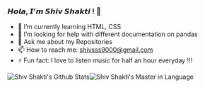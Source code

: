 ### 𝙃𝙤𝙡𝙖, 𝙄'𝙢 𝙎𝙝𝙞𝙫 𝙎𝙝𝙖𝙠𝙩𝙞 ! 👋

<!--
**shivshaktisahoo/shivshaktisahoo** is a ✨ _special_ ✨ repository because its `README.md` (this file) appears on your GitHub profile.

Here are some ideas to get you started:
-->
<!--
- 🔭 I’m currently working on ...
-->

- 🌱 I’m currently learning HTML, CSS
- 🤔 I’m looking for help with different documentation on pandas
- 💬 Ask me about my Repositories
- 📫 How to reach me: shivsss9000@gmail.com
- ⚡ Fun fact: I love to listen music for half an hour everyday !!!

<img align = "left" alt="Shiv Shakti's Github Stats" src="https://github-readme-stats.vercel.app/api?username=shivshaktisahoo&show_icons=true&theme=merko&hide_border=true" style="border:0px;margin:0px;">

<img align = "center" alt="Shiv Shakti's Master in Language" src="https://github-readme-stats.vercel.app/api/top-langs/?username=shivshaktisahoo&layout=compact&show_icons=true&theme=merko&hide_border=true" style="border:0px;margin:0px;">

                                       
                                       
                                   
